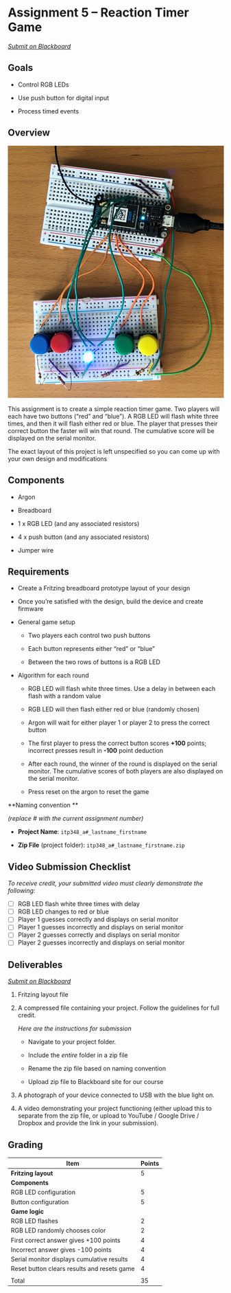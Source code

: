 Assignment 5 – Reaction Timer Game
==================================

*[Submit on Blackboard](https://blackboard.usc.edu)*


Goals
-----

-   Control RGB LEDs

-   Use push button for digital input

-   Process timed events

## Overview

<img src="a5_reaction_timer.assets/IMG_1609-2.jpg" style="width=700px;" />

This assignment is to create a simple reaction timer game. Two players will each
have two buttons (“red” and “blue”). A RGB LED will flash white three times, and
then it will flash either red or blue. The player that presses their correct
button the faster will win that round. The cumulative score will be displayed on
the serial monitor.

The exact layout of this project is left unspecified so you can come up with
your own design and modifications

## Components

-   Argon

-   Breadboard

-   1 x RGB LED (and any associated resistors)

-   4 x push button (and any associated resistors)

-   Jumper wire 

## Requirements

-   Create a Fritzing breadboard prototype layout of your design

-   Once you’re satisfied with the design, build the device and create firmware
-   General game setup
    -   Two players each control two push buttons

    -   Each button represents either “red” or “blue”

    -   Between the two rows of buttons is a RGB LED
-   Algorithm for each round

    -   RGB LED will flash white three times. Use a delay in between each flash
        with a random value

    -   RGB LED will then flash either red or blue (randomly chosen)

    -   Argon will wait for either player 1 or player 2 to press the correct
        button

    -   The first player to press the correct button scores **+100** points;
        incorrect presses result in **-100** point deduction

    -   After each round, the winner of the round is displayed on the serial
        monitor. The cumulative scores of both players are also displayed on the
        serial monitor.

    -   Press reset on the argon to reset the game

**Naming convention **

*(replace \# with the current assignment number)*

-   **Project Name**: `itp348_a#_lastname_firstname`

-   **Zip File** (project folder): `itp348_a#_lastname_firstname.zip`

## Video Submission Checklist

*To receive credit, your submitted video must clearly demonstrate the following:*

- [ ] RGB LED flash white three times with delay
- [ ] RGB LED changes to red or blue
- [ ] Player 1 guesses correctly and displays on serial monitor
- [ ] Player 1 guesses incorrectly and displays on serial monitor
- [ ] Player 2 guesses correctly and displays on serial monitor
- [ ] Player 2 guesses incorrectly and displays on serial monitor

Deliverables
------------

*[Submit on Blackboard](https://blackboard.usc.edu)*


1. Fritzing layout file

2. A compressed file containing your project. Follow the guidelines for full
   credit.

   *Here are the instructions for submission*


   - Navigate to your project folder.

   - Include the *entire* folder in a zip file

   - Rename the zip file based on naming convention

   - Upload zip file to Blackboard site for our course

3. A photograph of your device connected to USB with the blue light on.

4. A video demonstrating your project functioning (either upload this to separate from the zip file, or upload to YouTube / Google Drive / Dropbox and provide the link in your submission). 

Grading
-------

| Item                                        | Points |
| ------------------------------------------- | ------ |
| **Fritzing layout**                         | 5      |
| **Components**                              |        |
| RGB LED configuration                       | 5      |
| Button configuration                        | 5      |
| **Game logic**                              |        |
| RGB LED flashes                             | 2      |
| RGB LED randomly chooses color              | 2      |
| First correct answer gives +100 points      | 4      |
| Incorrect answer gives -100 points          | 4      |
| Serial monitor displays cumulative results  | 4      |
| Reset button clears results and resets game | 4      |
|                                             |        |
| Total                                       | 35     |
